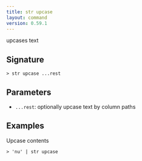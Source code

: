 ```yaml
---
title: str upcase
layout: command
version: 0.59.1
---
```


upcases text

## Signature

```> str upcase ...rest```

## Parameters

 -  `...rest`: optionally upcase text by column paths

## Examples

Upcase contents
```shell
> 'nu' | str upcase
```

